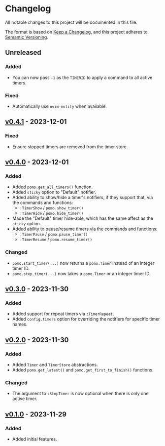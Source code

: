 # Changelog

All notable changes to this project will be documented in this file.

The format is based on [Keep a Changelog](https://keepachangelog.com/en/1.0.0/), and this project adheres to [Semantic Versioning](https://semver.org/spec/v2.0.0.html).

## Unreleased

### Added

- You can now pass `-1` as the `TIMERID` to apply a command to all active timers.

### Fixed

- Automatically use `nvim-notify` when available.

## [v0.4.1](https://github.com/epwalsh/pomo.nvim/releases/tag/v0.4.1) - 2023-12-01

### Fixed

- Ensure stopped timers are removed from the timer store.

## [v0.4.0](https://github.com/epwalsh/pomo.nvim/releases/tag/v0.4.0) - 2023-12-01

### Added

- Added `pomo.get_all_timers()` function.
- Added `sticky` option to "Default" notifier.
- Added ability to show/hide a timer's notifiers, if they support that, via the commands and functions:
  - `:TimerShow` / `pomo.show_timer()`
  - `:TimerHide` / `pomo.hide_timer()`
- Made the "Default" timer hide-able, which has the same affect as the `sticky` option.
- Added ability to pause/resume timers via the commands and functions:
  - `:TimerPause` / `pomo.pause_timer()`
  - `:TimerResume` / `pomo.resume_timer()`

### Changed

- `pomo.start_timer(...)` now returns a `pomo.Timer` instead of an integer timer ID.
- `pomo.stop_timer(...)` now takes a `pomo.Timer` or an integer timer ID.

## [v0.3.0](https://github.com/epwalsh/pomo.nvim/releases/tag/v0.3.0) - 2023-11-30

### Added

- Added support for repeat timers via `:TimerRepeat`.
- Added `config.timers` option for overriding the notifiers for specific timer names.

## [v0.2.0](https://github.com/epwalsh/pomo.nvim/releases/tag/v0.2.0) - 2023-11-30

### Added

- Added `Timer` and `TimerStore` abstractions.
- Added `pomo.get_latest()` and `pomo.get_first_to_finish()` functions.

### Changed

- The argument to `:StopTimer` is now optional when there is only one active timer.

## [v0.1.0](https://github.com/epwalsh/pomo.nvim/releases/tag/v0.1.0) - 2023-11-29

### Added

- Added initial features.
